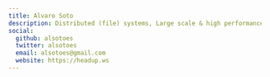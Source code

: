 ```yaml
---
title: Alvaro Soto
description: Distributed (file) systems, Large scale & high performance storage architectures. Parallel IO. Operating Systems, Linux Kernel.
social:
  github: alsotoes
  twitter: alsotoes
  email: alsotoes@gmail.com
  website: https://headup.ws
---
```


